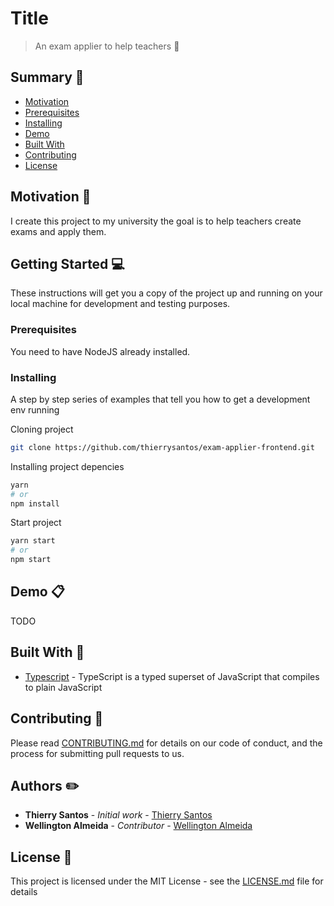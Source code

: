 # Title

> An exam applier to help teachers :rocket:

## Summary :memo:

- [Motivation](#Motivation)
- [Prerequisites](#Prerequisites)
- [Installing](#Installing)
- [Demo](#Demo)
- [Built With](#built-with)
- [Contributing](#Contributing)
- [License](#License)

## Motivation :gift_heart:

I create this project to my university the goal is to help teachers create exams and apply them.

## Getting Started :computer:

These instructions will get you a copy of the project up and running on your local machine for development and testing purposes.

### Prerequisites

You need to have NodeJS already installed.

### Installing

A step by step series of examples that tell you how to get a development env running

Cloning project

```bash
git clone https://github.com/thierrysantos/exam-applier-frontend.git
```

Installing project depencies

```bash
yarn
# or
npm install
```

Start project

```bash
yarn start
# or
npm start
```

## Demo :clipboard:

TODO

## Built With :gem:

- [Typescript](https://www.typescriptlang.org/) - TypeScript is a typed superset of JavaScript that compiles to plain JavaScript

## Contributing :sparkling_heart:

Please read [CONTRIBUTING.md](https://gist.github.com/PurpleBooth/b24679402957c63ec426) for details on our code of conduct, and the process for submitting pull requests to us.

## Authors :pencil2:

- **Thierry Santos** - _Initial work_ - [Thierry Santos](https://github.com/thierrysantos)
- **Wellington Almeida** - _Contributor_ - [Wellington Almeida](https://github.com/wellssa)

## License :newspaper:

This project is licensed under the MIT License - see the [LICENSE.md](LICENSE.md) file for details
